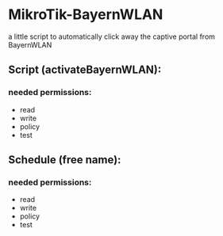 # MikroTik-BayernWLAN
a little script to automatically click away the captive portal from BayernWLAN

## Script (activateBayernWLAN):
### needed permissions:
  - read
  - write
  - policy
  - test

## Schedule (free name):
### needed permissions:
  - read
  - write
  - policy
  - test
